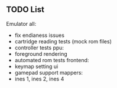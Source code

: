 ## TODO List
Emulator
all:
* fix endianess issues
* cartridge reading tests (mock rom files)
* controller tests
ppu:
* foreground rendering
* automated rom tests
frontend:
* keymap setting ui
* gamepad support
mappers:
* ines 1, ines 2, ines 4
